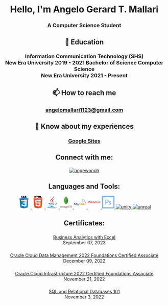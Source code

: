 <h1 align="center">Hello, I'm Angelo Gerard T. Mallari</h1>
<h3 align="center">A Computer Science Student</h3>

<h2 align="center">🏫 Education</h2> <h3 align="center">Information Communication Technology (SHS) <br>New Era University 2019 - 2021 Bachelor of Science Computer Science <br> New Era University 2021 - Present</h3>

<h2 align="center">📫 How to reach me </h2><h3 align="center"><a href ="mailto:angelomallari1123@gmail.com">angelomallari1123@gmail.com</a></h3>

<h2 align="center">📄 Know about my experiences</h2><h3 align="center"><a href ="https://sites.google.com/neu.edu.ph/angelomallari/home?authuser=0"><center>Google Sites</center></a> </h3>

<h2 align="center">Connect with me:</h2>
<p align="Computer">
<center><a href="https://fb.com/angewoooh" target="blank"><img align="center" src="https://raw.githubusercontent.com/rahuldkjain/github-profile-readme-generator/master/src/images/icons/Social/facebook.svg" alt="angewoooh" height="30" width="40" /></a></center>
</p>

<h2 align="center">Languages and Tools:</h2>
<p align="center"> <a href="https://www.w3schools.com/css/" target="_blank" rel="noreferrer"> <img src="https://raw.githubusercontent.com/devicons/devicon/master/icons/css3/css3-original-wordmark.svg" alt="css3" width="40" height="40"/> </a> <a href="https://www.w3.org/html/" target="_blank" rel="noreferrer"> <img src="https://raw.githubusercontent.com/devicons/devicon/master/icons/html5/html5-original-wordmark.svg" alt="html5" width="40" height="40"/> </a> <a href="https://www.java.com" target="_blank" rel="noreferrer"> <img src="https://raw.githubusercontent.com/devicons/devicon/master/icons/java/java-original.svg" alt="java" width="40" height="40"/> </a> <a href="https://www.mongodb.com/" target="_blank" rel="noreferrer"> <img src="https://raw.githubusercontent.com/devicons/devicon/master/icons/mongodb/mongodb-original-wordmark.svg" alt="mongodb" width="40" height="40"/> </a> <a href="https://www.mysql.com/" target="_blank" rel="noreferrer"> <img src="https://raw.githubusercontent.com/devicons/devicon/master/icons/mysql/mysql-original-wordmark.svg" alt="mysql" width="40" height="40"/> </a> <a href="https://www.oracle.com/" target="_blank" rel="noreferrer"> <img src="https://raw.githubusercontent.com/devicons/devicon/master/icons/oracle/oracle-original.svg" alt="oracle" width="40" height="40"/> </a> <a href="https://www.photoshop.com/en" target="_blank" rel="noreferrer"> <img src="https://raw.githubusercontent.com/devicons/devicon/master/icons/photoshop/photoshop-line.svg" alt="photoshop" width="40" height="40"/> </a> <a href="https://unity.com/" target="_blank" rel="noreferrer"> <img src="https://www.vectorlogo.zone/logos/unity3d/unity3d-icon.svg" alt="unity" width="40" height="40"/> </a> <a href="https://unrealengine.com/" target="_blank" rel="noreferrer"> <img src="https://raw.githubusercontent.com/kenangundogan/fontisto/036b7eca71aab1bef8e6a0518f7329f13ed62f6b/icons/svg/brand/unreal-engine.svg" alt="unreal" width="40" height="40"/> </a> </p>
<h2 align="center">Certificates: </h2>
<a href ="https://www.simplilearn.com/skillup-certificate-landing?token=eyJjb3Vyc2VfaWQiOiI2NjQiLCJjZXJ0aWZpY2F0ZV91cmwiOiJodHRwczpcL1wvY2VydGlmaWNhdGVzLnNpbXBsaWNkbi5uZXRcL3NoYXJlXC90aHVtYl80NDk4MDI5XzE2OTQwNTY0NjgucG5nIiwidXNlcm5hbWUiOiJBbmdlbG8gR2VyYXJkIFQuIE1hbGxhcmkifQ%3D%3D&utm_source=shared-certificate&utm_medium=lms&utm_campaign=shared-certificate-promotion&referrer=https%3A%2F%2Flms.simplilearn.com%2Fcourses%2F2738%2FBusiness-Analytics-with-Excel%2Fcertificate%2Fdownload-skillup&%24web_only=true&_branch_match_id=1228126295463985648&_branch_referrer=H4sIAAAAAAAAA8soKSkottLXL87MLcjJ1EssKNDLyczL1k%2FVN6o0KAjJ80kKcU4CAEstEfklAAAA"><h3 align="center"></h3><center>Business Analytics with Excel</a><br>September 07, 2023</center></h3>

<a href ="https://catalog-education.oracle.com/pls/certview/sharebadge?id=67B5AD5655004EFDB9B1C993B7D16ACD148CEE4469BCF630283A91E74091FD33"><h3 align="center"></h3><center>Oracle Cloud Data Management 2022 Foundations Certified Associate</a><br>December 09, 2022</center></h3>
<a href ="https://catalog-education.oracle.com/pls/certview/sharebadge?id=6D5A712478A131491801E8E655E0FE10F1A6C97A62AB5E68A83F7DBEF653E88F"><h3 align="center"></h3><center>Oracle Cloud Infrastructure 2022 Certified Foundations Associate</a><br>November 21, 2022</center></h3>
<a href ="https://courses.cognitiveclass.ai/certificates/c3b917d8410d45fc80f42803d84c076b"><h3 align="center"></h3><center>SQL and Relational Databases 101</a><br>November 3, 2022</center></h3>
